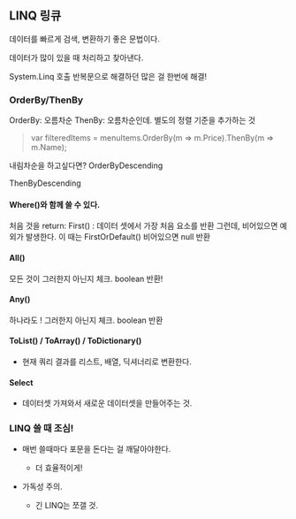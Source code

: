 ## LINQ 링큐
데이터를 빠르게 검색, 변환하기 좋은 문법이다.

데이터가 많이 있을 때 처리하고 찾아낸다.

System.Linq 호출
반복문으로 해결하던 많은 걸 한번에 해결!
### OrderBy/ThenBy
OrderBy: 오름차순
ThenBy: 오름차순인데. 별도의 정렬 기준을 추가하는 것

>  var filteredItems = menuItems.OrderBy(m => m.Price).ThenBy(m => m.Name);

내림차순을 하고싶다면?
OrderByDescending

ThenByDescending

#### Where()와 함께 쓸 수 있다. 

처음 것을 return: First()
: 데이터 셋에서 가장 처음 요소를 반환
그런데, 비어있으면 예외가 발생한다.
이 때는 FirstOrDefault()
비어있으면 null 반환

#### All()
모든 것이 그러한지 아닌지 체크. boolean 반환!

#### Any()
하나라도 ! 그러한지 아닌지 체크. boolean 반환

#### ToList() / ToArray() / ToDictionary()

- 현재 쿼리 결과를 리스트, 배열, 딕셔너리로 변환한다.

#### Select
- 데이터셋 가져와서 새로운 데이터셋을 만들어주는 것.

### LINQ 쓸 때 조심!
- 매번 쓸때마다 포문을 돈다는 걸 깨달아야한다. 
  - 더 효율적이게!

- 가독성 주의.
  - 긴 LINQ는 쪼갤 것.


